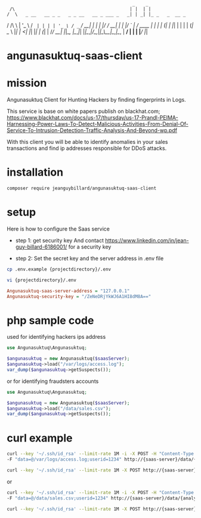 
                                                   _    _               
     /\                                           | |  | |              
    /  \   _ __   __ _ _   _ _ __   __ _ ___ _   _| | _| |_ _   _  __ _ 
   / /\ \ | '_ \ / _` | | | | '_ \ / _` / __| | | | |/ / __| | | |/ _` |
  / ____ \| | | | (_| | |_| | | | | (_| \__ \ |_| |   <| |_| |_| | (_| |
 /_/    \_\_| |_|\__, |\__,_|_| |_|\__,_|___/\__,_|_|\_\\__|\__,_|\__, |
                  __/ |                                              | |
                 |___/                                               |_|

# angunasuktuq-saas-client

# mission

Angunasuktuq Client for Hunting Hackers by finding fingerprints in Logs.

This service is base on white papers publish on blackhat.com; https://www.blackhat.com/docs/us-17/thursday/us-17-Prandl-PEIMA-Harnessing-Power-Laws-To-Detect-Malicious-Activities-From-Denial-Of-Service-To-Intrusion-Detection-Traffic-Analysis-And-Beyond-wp.pdf

With this client you will be able to identify anomalies in your sales transactions and find ip addresses responsible for DDoS attacks.  

# installation


``` sh
composer require jeanguybillard/angunasuktuq-saas-client
```

# setup

Here is how to configure the Saas service 

- step 1: get security key
And contact https://www.linkedin.com/in/jean-guy-billard-6186001/ for a security key 

- step 2: Set the secret key and the server address in .env file
``` sh
cp .env.example {projectdirectory}/.env
```
``` sh
vi {projectdirectory}/.env
```

``` ini
Angunasuktuq-saas-server-address = "127.0.0.1"
Angunasuktuq-security-key = "/ZeNeDRjYkWJ6A1HI8dM8A=="
``` 

                                                                                                                                                                                                                                                                                                                                                                                                                                                                                                                                                                                                                                                                                                                                                                                                                                                                                                                                                            
# php sample code

used for identifying hackers ips address

``` php
use Angunasuktuq\Angunasuktuq;

$angunasuktuq = new Angunasuktuq($saasServer);
$angunasuktuq->load("/var/logs/access.log"); 
var_dump($angunasuktuq->getSuspects());
```

or for identifying fraudsters accounts


``` php
use Angunasuktuq\Angunasuktuq;

$angunasuktuq = new Angunasuktuq($saasServer);
$angunasuktuq->load("/data/sales.csv"); 
var_dump($angunasuktuq->getSuspects());
```

# curl example


``` sh
curl --key '~/.ssh/id_rsa' --limit-rate 1M -i -X POST -H "Content-Type: multipart/form-data" 
-F "data=@/var/logs/access.log;userid=1234" http://{saas-server}/data/{analysis-name}/upload/

curl --key '~/.ssh/id_rsa' --limit-rate 1M -X POST http://{saas-server}/data/{analysis-name}/suspects/

```

or 


``` sh
curl --key '~/.ssh/id_rsa' --limit-rate 1M -i -X POST -H "Content-Type: multipart/form-data" 
-F "data=@/data/sales.csv;userid=1234" http://{saas-server}/data/{analysis-name}/upload/

curl --key '~/.ssh/id_rsa' --limit-rate 1M -X POST http://{saas-server}/data/{analysis-name}/suspects/

```
